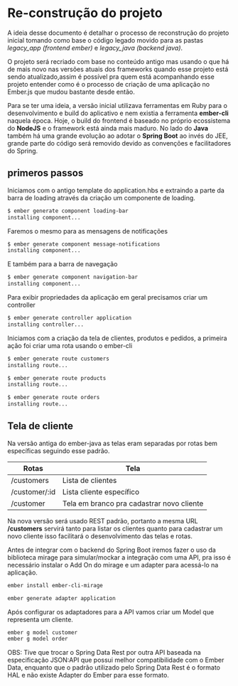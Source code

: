 # Re-construção do projeto

A ideia desse documento é detalhar o processo de reconstrução do projeto inicial tomando como base o código legado movido para as pastas _legacy_app (frontend ember)_ e _legacy_java (backend java)_.

O projeto será recriado com base no conteúdo antigo mas usando o que há de mais novo nas versões atuais dos frameworks quando esse projeto está sendo atualizado,assim é possível pra quem está acompanhando esse projeto entender como é o processo de criação de uma aplicação no Ember.js que mudou bastante desde então.

Para se ter uma ideia, a versão inicial utilizava ferramentas em Ruby para o desenvolvimento e build do aplicativo e nem existia a ferramenta **ember-cli** naquela época. Hoje, o build do frontend é baseado no próprio ecossistema do **NodeJS** e o framework está ainda mais maduro. No lado do **Java** também há uma grande evolução ao adotar o **Spring Boot** ao invés do JEE, grande parte do código será removido devido as convenções e facilitadores do Spring.

## primeros passos

Iniciamos com o antigo template do application.hbs e extraindo a parte da barra de loading através da criação um componente de loading.

```bash
$ ember generate component loading-bar
installing component...
```

Faremos o mesmo para as mensagens de notificações

```bash
$ ember generate component message-notifications
installing component...
```

E também para a barra de navegação

```bash
$ ember generate component navigation-bar
installing component...
```

Para exibir propriedades da aplicação em geral precisamos criar um controller

```bash
$ ember generate controller application
installing controller...
```

Iniciamos com a criação da tela de clientes, produtos e pedidos, a primeira ação foi criar uma rota usando o ember-cli

```bash
$ ember generate route customers
installing route...

$ ember generate route products
installing route...

$ ember generate route orders
installing route...
```

## Tela de cliente

Na versão antiga do ember-java as telas eram separadas por rotas bem específicas seguindo esse padrão.

| Rotas         | Tela                                      |
|---------------|-------------------------------------------|
| /customers    | Lista de clientes                         |
| /customer/:id | Lista cliente específico                  |
| /customer     | Tela em branco pra cadastrar novo cliente |

Na nova versão será usado REST padrão, portanto a mesma URL **/customers** servirá tanto para listar os clientes quanto para cadastrar um novo cliente isso facilitará o desenvolvimento das telas e rotas.

Antes de integrar com o backend do Spring Boot iremos fazer o uso da biblioteca mirage para simular/mockar a integração com uma API, pra isso é necessário instalar o Add On do mirage e um adapter para acessá-lo na aplicação.

```bash
ember install ember-cli-mirage

ember generate adapter application
```

Após configurar os adaptadores para a API vamos criar um Model que representa um cliente.

```bash
ember g model customer
ember g model order
```

OBS: Tive que trocar o Spring Data Rest por outra API baseada na especificação JSON:API que possui melhor compatibilidade com o Ember Data, enquanto
que o padrão utilizado pelo Spring Data Rest é o formato HAL e não existe Adapter do Ember para esse formato.
